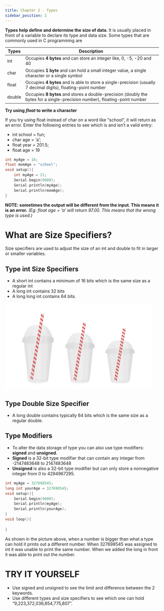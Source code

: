 ```yaml
---
title: Chapter 2 - Types
sidebar_position: 2
---
```


**Types help define and determine the size of data**. It is usually placed in front of a variable to declare its type and data size. Some types that are commonly used in C programming are

|Types|Description|
|---|---|
|int|Occupies **4 bytes** and can store an integer like, 0, -5, -20 and 40|
|char|Occupies **1 byte** and can hold a small integer value, a single character or a single symbol|
|float|Occupies **4 bytes** and is able to store a single-precision (usually 7 decimal digits), floating-point number|
|double|Occupies **8 bytes** and stores a double-precision (doubly the bytes for a single-precision number), floating-point number|

**Try using *float* to write a character**

If you try using float instead of char on a word like “school”, it will return as an error. Enter the following entries to see which is and isn’t a valid entry:
- int school = fun;
- char age = ‘a’;
- float year = 201.5;
- float age = 19

```c
int myAge = 16;
float momAge = "school";
void setup(){
    int myAge = 21;
    Serial.begin(9600);
    Serial.println(myAge);
    Serial.println(momAge);
}
```

**NOTE: sometimes the output will be different from the input. This means it is an error.**
*(Eg: float age = ‘a’ will return 97.00. This means that the wrong type is used.)*

# What are Size Specifiers?

Size specifiers are used to adjust the size of an int and double to fit in larger or smaller variables.

## Type int Size Specifiers 

* A short int contains a minimum of 16 bits which is the same size as a regular int
* A long int contains 32 bits
* A long long int contains 64 bits.

![](/img/docs/product_guide/guide2_01.png)

## Type Double Size Specifier
* A long double contains typically 64 bits which is the same size as a regular double.

## Type Modifiers
* To alter the data storage of type you can also use type modifiers: **signed** and **unsigned**.
* **Signed** is a 32-bit type modifier that can contain any integer from -2147483648 to 2147483648
* **Unsigned** is also a 32-bit type modifier but can only store a nonnegative integer from 0 to 4294967295.

```c
int myAge = 327698545;
long int yourAge = 327698545;
void setup(){
    Serial.begin(9600);
    Serial.println(myAge);
    Serial.println(yourAge);
}
void loop(){
    
}
```

As shown in the picture above, when a number is bigger than what a type can hold it prints out a different number. When 327698545 was assigned to int it was unable to print the same number. When we added the long in front it was able to print out the number. 

# TRY IT YOURSELF
* Use signed and unsigned to see the limit and difference between the 2 keywords. 
* Use different types and size specifiers to see which one can hold “9,223,372,036,854,775,807”.